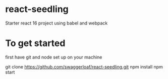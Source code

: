 # react-seedling
Starter react 16 project using babel and webpack

# To get started 

first have git and node set up on your machine

git clone https://github.com/swaggerloaf/react-seedling.git
npm install
npm start 
